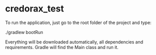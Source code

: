# credorax_test

To run the application, just go to the root folder of the project and type:

./gradlew bootRun

Everything will be downloaded automatically, all dependencies and requirements.
Gradle will find the Main class and run it.